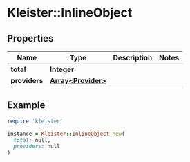 # Kleister::InlineObject

## Properties

| Name | Type | Description | Notes |
| ---- | ---- | ----------- | ----- |
| **total** | **Integer** |  |  |
| **providers** | [**Array&lt;Provider&gt;**](Provider.md) |  |  |

## Example

```ruby
require 'kleister'

instance = Kleister::InlineObject.new(
  total: null,
  providers: null
)
```

